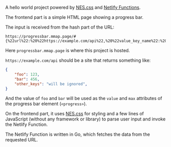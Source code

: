 A hello world project powered by [NES.css] and [Netlify Functions].

[NES.css]: https://nostalgic-css.github.io/NES.css/
[Netlify Functions]: https://functions.netlify.com/

The frontend part is a simple HTML page showing a progress bar.

The input is received from the hash part of the URL:

```
https://progressbar.mmap.page/#{%22url%22:%20%22https://example.com/api%22,%20%22value_key_name%22:%20%22foo%22,%20%22max_key_name%22:%22bar%22}
```

Here `progressbar.mmap.page` is where this project is hosted.

`https://example.com/api` should be a site that returns something like:

```json
{
    "foo": 123,
    "bar": 456,
    "other_keys": "will be ignored",
}
```

And the value of `foo` and `bar` will be used as the `value` and `max` attributes of the progress bar element (`<progress>`).

On the frontend part, it uses [NES.css] for styling and a few lines of JavaScript (without any framework or library) to parse user input and invoke the Netlify Function.

The Netlify Function is written in Go, which fetches the data from the requested URL.

